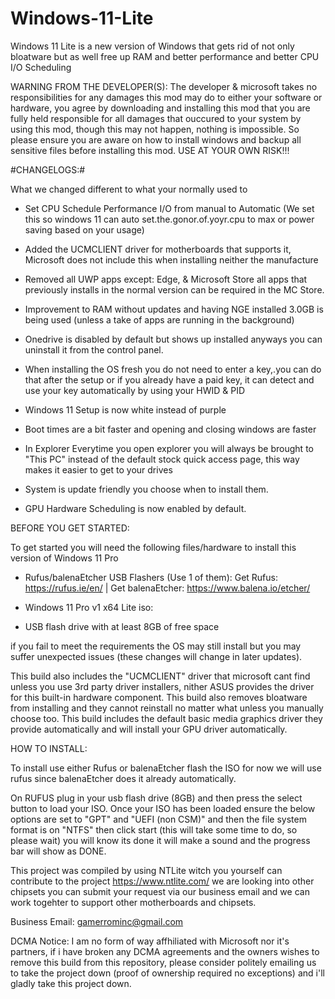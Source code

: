 # Windows-11-Lite

Windows 11 Lite is a new version of Windows that gets rid
 of not only bloatware but as well free up RAM and better performance and better CPU I/O Scheduling

WARNING FROM THE DEVELOPER(S):
The developer & microsoft takes no responsibilities for any damages this mod may do to either your software or hardware, you agree by downloading and installing this mod that you are fully held responsible for all damages that ouccured to your system by using this mod, though this may not happen, nothing is impossible. So please ensure you are aware on how to install windows and backup all sensitive files before installing this mod. USE AT YOUR OWN RISK!!!


#CHANGELOGS:#

What we changed different to what your normally used to

- Set CPU Schedule Performance I/O from manual to Automatic (We set this so windows 11 can auto set.the.gonor.of.yoyr.cpu to max or power saving based on your usage)

- Added the UCMCLIENT driver for motherboards that supports it, Microsoft does not include this when installing neither the manufacture

- Removed all UWP apps except: Edge, & Microsoft Store all apps that previously installs in the normal version can be required in the MC Store.

- Improvement to RAM without updates and having NGE installed 3.0GB is being used (unless a take  of apps are running in the background)

- Onedrive is disabled by default but shows up installed anyways you can uninstall it from the control panel.

- When installing the OS fresh you do not need to enter a key,.you can do that after the setup or if you already have a paid key, it can detect and use your key automatically by using your HWID  & PID

- Windows 11 Setup is now white instead of purple

- Boot times are a bit faster and opening and closing windows are faster

-  In Explorer Everytime you open explorer you will always be brought to "This PC" instead of the default stock quick access page, this way makes it easier to get to your drives

- System is update friendly you choose when to install them.

- GPU Hardware Scheduling is now enabled by default.



BEFORE YOU GET STARTED:

To get started you will need the following files/hardware to install this version of Windows 11 Pro

- Rufus/balenaEtcher USB Flashers (Use 1 of them): Get Rufus: https://rufus.ie/en/ | Get balenaEtcher: https://www.balena.io/etcher/

- Windows 11 Pro v1 x64 Lite iso: 

- USB flash drive with at least 8GB of free space

if you fail to meet the requirements the OS may still install but you may suffer unexpected issues (these changes will change in later updates).

This build also includes the "UCMCLIENT" driver that microsoft cant find unless you use 3rd party driver installers, nither ASUS provides the driver for this built-in hardware component. This build also removes bloatware from installing and they cannot reinstall no matter what unless you manually choose too. This build includes the default basic media graphics driver they provide automatically and will install your GPU driver automatically.


HOW TO INSTALL:

To install use either Rufus or balenaEtcher flash the ISO for now we will use rufus since balenaEtcher does it already automatically.

On RUFUS plug in your usb flash drive (8GB) and then press the select button to load your ISO. Once your ISO has been loaded ensure the below options are set to "GPT" and "UEFI (non CSM)" and then the file system format is on "NTFS" then click start (this will take some time to do, so please wait) you will know its done it will make a sound and the progress bar will show as DONE.


This project was compiled by using NTLite witch you yourself can contribute to the project https://www.ntlite.com/ we are looking into other chipsets you can submit your request via our business email and we can work togehter to support other motherboards and chipsets.

Business Email: gamerrominc@gmail.com

DCMA Notice: I am no form of way affhiliated with Microsoft nor it's partners, if i have broken any DCMA agreements and the owners wishes to remove this build from this repository, please consider politely emailing us to take the project down (proof of ownership required no exceptions) and i'll gladly take this project down.
